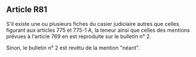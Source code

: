 Article R81
----
S'il existe une ou plusieurs fiches du casier judiciaire autres que celles
figurant aux articles 775 et 775-1 A, la teneur ainsi que celles des mentions
prévues à l'article 769 en est reproduite sur le bulletin n° 2.

Sinon, le bulletin n° 2 est revêtu de la mention "néant".
